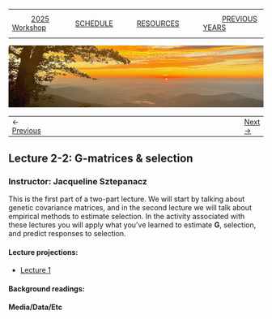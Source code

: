 
|        |        |        |    |
|--------|---------------------------------------------|--------------------|------------------------------------------|
| &nbsp;&nbsp;&nbsp;&nbsp;&nbsp;&nbsp;&nbsp;&nbsp;&nbsp; [2025 Workshop](/index.html) &nbsp;&nbsp;&nbsp;&nbsp;&nbsp;&nbsp;&nbsp;&nbsp;&nbsp; | &nbsp;&nbsp;&nbsp;&nbsp;&nbsp;&nbsp;&nbsp;&nbsp;&nbsp;&nbsp;&nbsp;&nbsp; [SCHEDULE](/2025/schedule.html) &nbsp;&nbsp;&nbsp;&nbsp;&nbsp;&nbsp;&nbsp;&nbsp;&nbsp; | &nbsp;&nbsp;&nbsp;&nbsp;&nbsp;&nbsp;&nbsp;&nbsp;&nbsp;&nbsp;&nbsp;&nbsp; [RESOURCES](/2025/resources.html) &nbsp;&nbsp;&nbsp;&nbsp;&nbsp;&nbsp;&nbsp;&nbsp;&nbsp; | &nbsp;&nbsp;&nbsp;&nbsp;&nbsp;&nbsp;&nbsp;&nbsp;&nbsp; [PREVIOUS YEARS](2025/previous.html) &nbsp;&nbsp;&nbsp;&nbsp;&nbsp;&nbsp; |


<div align="left">
<img src="/media/SWVirginiaMtns.jpg" alt="[Southwest Virginia Mountains]">
</div>


<table><tr><td>&larr; <a href="/2025/exercise2-1/exercise2-1.html">Previous</a></td><td width="772">&nbsp;</td><td> <a href="/2025/lecture2-3/lecture2-3.html">Next &rarr;</a></td></tr></table>

## Lecture 2-2: G-matrices & selection ##

### Instructor: Jacqueline Sztepanacz ###
  
This is the first part of a two-part lecture. We will start by talking about genetic covariance matrices, and in the second lecture we will talk about empirical methods to estimate selection. In the activity associated with these lectures you will apply what you've learned to estimate **G**, selection, and predict responses to selection.  
  
#### Lecture projections: ####
* [Lecture 1](/2025/lecture2-2/EQGW_Lecture_1.pdf)
  
#### Background readings:  ####


#### Media/Data/Etc ####



  
